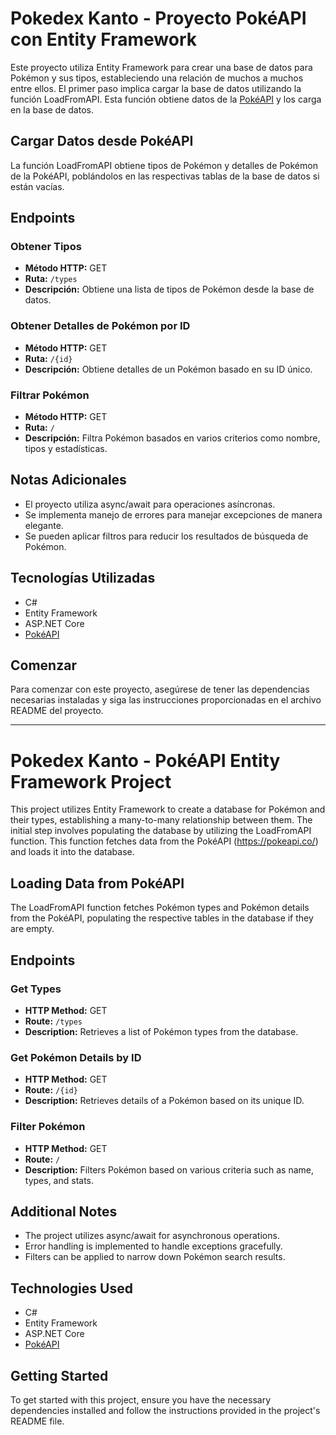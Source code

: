 # Pokedex Kanto - Proyecto PokéAPI con Entity Framework

Este proyecto utiliza Entity Framework para crear una base de datos para Pokémon y sus tipos, estableciendo una relación de muchos a muchos entre ellos. El primer paso implica cargar la base de datos utilizando la función LoadFromAPI. Esta función obtiene datos de la [PokéAPI](https://pokeapi.co/) y los carga en la base de datos.

## Cargar Datos desde PokéAPI

La función LoadFromAPI obtiene tipos de Pokémon y detalles de Pokémon de la PokéAPI, poblándolos en las respectivas tablas de la base de datos si están vacías.

## Endpoints

### Obtener Tipos
- **Método HTTP:** GET
- **Ruta:** `/types`
- **Descripción:** Obtiene una lista de tipos de Pokémon desde la base de datos.

### Obtener Detalles de Pokémon por ID
- **Método HTTP:** GET
- **Ruta:** `/{id}`
- **Descripción:** Obtiene detalles de un Pokémon basado en su ID único.

### Filtrar Pokémon
- **Método HTTP:** GET
- **Ruta:** `/`
- **Descripción:** Filtra Pokémon basados en varios criterios como nombre, tipos y estadísticas.

## Notas Adicionales

- El proyecto utiliza async/await para operaciones asíncronas.
- Se implementa manejo de errores para manejar excepciones de manera elegante.
- Se pueden aplicar filtros para reducir los resultados de búsqueda de Pokémon.

## Tecnologías Utilizadas

- C#
- Entity Framework
- ASP.NET Core
- [PokéAPI](https://pokeapi.co/)

## Comenzar

Para comenzar con este proyecto, asegúrese de tener las dependencias necesarias instaladas y siga las instrucciones proporcionadas en el archivo README del proyecto.

---

# Pokedex Kanto - PokéAPI Entity Framework Project

This project utilizes Entity Framework to create a database for Pokémon and their types, establishing a many-to-many relationship between them. The initial step involves populating the database by utilizing the LoadFromAPI function. This function fetches data from the PokéAPI (https://pokeapi.co/) and loads it into the database.

## Loading Data from PokéAPI

The LoadFromAPI function fetches Pokémon types and Pokémon details from the PokéAPI, populating the respective tables in the database if they are empty.

## Endpoints

### Get Types
- **HTTP Method:** GET
- **Route:** `/types`
- **Description:** Retrieves a list of Pokémon types from the database.

### Get Pokémon Details by ID
- **HTTP Method:** GET
- **Route:** `/{id}`
- **Description:** Retrieves details of a Pokémon based on its unique ID.

### Filter Pokémon
- **HTTP Method:** GET
- **Route:** `/`
- **Description:** Filters Pokémon based on various criteria such as name, types, and stats.

## Additional Notes

- The project utilizes async/await for asynchronous operations.
- Error handling is implemented to handle exceptions gracefully.
- Filters can be applied to narrow down Pokémon search results.

## Technologies Used

- C#
- Entity Framework
- ASP.NET Core
- [PokéAPI](https://pokeapi.co/)

## Getting Started

To get started with this project, ensure you have the necessary dependencies installed and follow the instructions provided in the project's README file.

